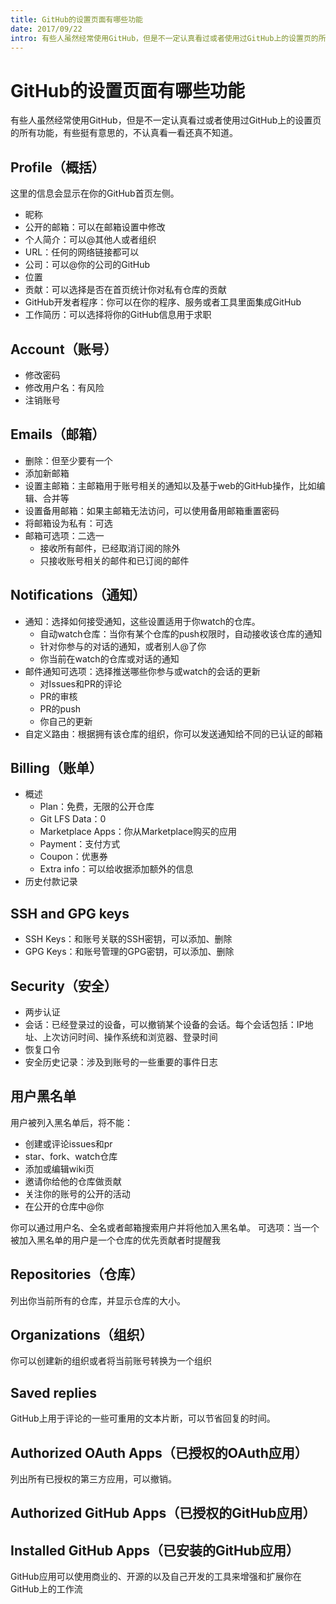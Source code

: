 ```yaml
---
title: GitHub的设置页面有哪些功能
date: 2017/09/22
intro: 有些人虽然经常使用GitHub，但是不一定认真看过或者使用过GitHub上的设置页的所有功能，有些挺有意思的，不认真看一看还真不知道。
---
```


# GitHub的设置页面有哪些功能

有些人虽然经常使用GitHub，但是不一定认真看过或者使用过GitHub上的设置页的所有功能，有些挺有意思的，不认真看一看还真不知道。

## Profile（概括）
这里的信息会显示在你的GitHub首页左侧。

- 昵称
- 公开的邮箱：可以在邮箱设置中修改
- 个人简介：可以@其他人或者组织
- URL：任何的网络链接都可以
- 公司：可以@你的公司的GitHub
- 位置
- 贡献：可以选择是否在首页统计你对私有仓库的贡献
- GitHub开发者程序：你可以在你的程序、服务或者工具里面集成GitHub
- 工作简历：可以选择将你的GitHub信息用于求职

## Account（账号）
- 修改密码
- 修改用户名：有风险
- 注销账号

## Emails（邮箱）
- 删除：但至少要有一个
- 添加新邮箱
- 设置主邮箱：主邮箱用于账号相关的通知以及基于web的GitHub操作，比如编辑、合并等
- 设置备用邮箱：如果主邮箱无法访问，可以使用备用邮箱重置密码
- 将邮箱设为私有：可选
- 邮箱可选项：二选一
  - 接收所有邮件，已经取消订阅的除外
  - 只接收账号相关的邮件和已订阅的邮件

## Notifications（通知）
- 通知：选择如何接受通知，这些设置适用于你watch的仓库。
  - 自动watch仓库：当你有某个仓库的push权限时，自动接收该仓库的通知
  - 针对你参与的对话的通知，或者别人@了你
  - 你当前在watch的仓库或对话的通知
- 邮件通知可选项：选择推送哪些你参与或watch的会话的更新
  - 对Issues和PR的评论
  - PR的审核
  - PR的push
  - 你自己的更新
- 自定义路由：根据拥有该仓库的组织，你可以发送通知给不同的已认证的邮箱

## Billing（账单）
- 概述
  - Plan：免费，无限的公开仓库
  - Git LFS Data：0
  - Marketplace Apps：你从Marketplace购买的应用
  - Payment：支付方式
  - Coupon：优惠券
  - Extra info：可以给收据添加额外的信息
- 历史付款记录

## SSH and GPG keys
- SSH Keys：和账号关联的SSH密钥，可以添加、删除
- GPG Keys：和账号管理的GPG密钥，可以添加、删除

## Security（安全）
- 两步认证
- 会话：已经登录过的设备，可以撤销某个设备的会话。每个会话包括：IP地址、上次访问时间、操作系统和浏览器、登录时间
- 恢复口令
- 安全历史记录：涉及到账号的一些重要的事件日志

## 用户黑名单
用户被列入黑名单后，将不能：

- 创建或评论issues和pr
- star、fork、watch仓库
- 添加或编辑wiki页
- 邀请你给他的仓库做贡献
- 关注你的账号的公开的活动
- 在公开的仓库中@你

你可以通过用户名、全名或者邮箱搜索用户并将他加入黑名单。
可选项：当一个被加入黑名单的用户是一个仓库的优先贡献者时提醒我

## Repositories（仓库）
列出你当前所有的仓库，并显示仓库的大小。

## Organizations（组织）
你可以创建新的组织或者将当前账号转换为一个组织

## Saved replies
GitHub上用于评论的一些可重用的文本片断，可以节省回复的时间。

## Authorized OAuth Apps（已授权的OAuth应用）
列出所有已授权的第三方应用，可以撤销。

## Authorized GitHub Apps（已授权的GitHub应用）

## Installed GitHub Apps（已安装的GitHub应用）
GitHub应用可以使用商业的、开源的以及自己开发的工具来增强和扩展你在GitHub上的工作流
